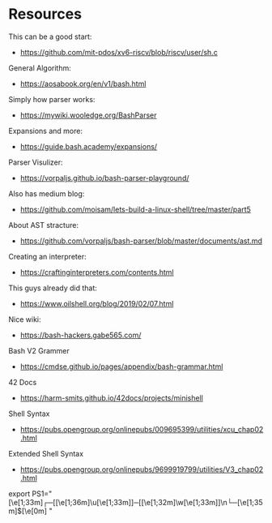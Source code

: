 # Resources

This can be a good start:
 - https://github.com/mit-pdos/xv6-riscv/blob/riscv/user/sh.c

General Algorithm:
 - https://aosabook.org/en/v1/bash.html

Simply how parser works:
 - https://mywiki.wooledge.org/BashParser

Expansions and more:
 - https://guide.bash.academy/expansions/

Parser Visulizer:
 - https://vorpaljs.github.io/bash-parser-playground/

Also has medium blog:
 - https://github.com/moisam/lets-build-a-linux-shell/tree/master/part5

About AST stracture:
 - https://github.com/vorpaljs/bash-parser/blob/master/documents/ast.md

Creating an interpreter:
 - https://craftinginterpreters.com/contents.html

This guys already did that:
 - https://www.oilshell.org/blog/2019/02/07.html

Nice wiki:
 - https://bash-hackers.gabe565.com/

Bash V2 Grammer
 - https://cmdse.github.io/pages/appendix/bash-grammar.html

42 Docs
 - https://harm-smits.github.io/42docs/projects/minishell

Shell Syntax
 - https://pubs.opengroup.org/onlinepubs/009695399/utilities/xcu_chap02.html

Extended Shell Syntax
 - https://pubs.opengroup.org/onlinepubs/9699919799/utilities/V3_chap02.html

 export PS1="\[\e[1;33m\]┌─[\[\e[1;36m\]\u\[\e[1;33m\]]─[\[\e[1;32m\]\w\[\e[1;33m\]]\n└─\[\e[1;35m\]\$\[\e[0m\] "
